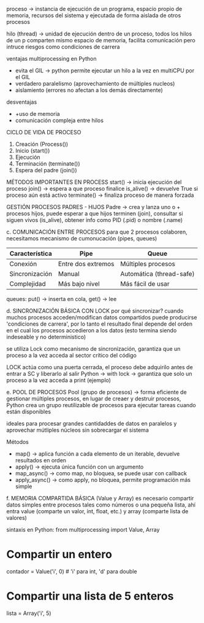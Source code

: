proceso -> instancia de ejecución de un programa, espacio propio de memoria, recursos del sistema y ejecutada de forma aislada de otros procesos

hilo (thread) -> unidad de ejecución dentro de un proceso, todos los hilos de un p comparten mismo espacio de memoria, facilita comunicación pero intruce riesgos como condiciones de carrera

ventajas multiprocessing en Python
- evita el GIL -> python permite ejecutar un hilo a la vez en multiCPU por el GIL
- verdadero paralelismo (aprovechamiento de múltiples nucleos)
- aislamiento (errores no afectan a los demás directamente)

desventajas
- +uso de memoria
- comunicación compleja entre hilos

CICLO DE VIDA DE PROCESO
1. Creación (Process())
2. Inicio (start())
3. Ejecución
4. Terminación (terminate())
5. Espera del padre (join())

MÉTODOS IMPORTANTES EN PROCESS
start() -> inicia ejecución del proceso
join() -> espera a que proceso finalice
is_alive() -> devuelve True si proceso aún está activo
terminate() -> finaliza proceso de manera forzada

GESTIÓN PROCESOS PADRES - HIJOS
Padre -> crea y lanza uno o + procesos hijos, puede esperar a que hijos terminen (join), consultar si siguen vivos (is_alive), obtener info como PID (.pid) o nombre (.name)


c. COMUNICACIÓN ENTRE PROCESOS
para que 2 procesos colaboren, necesitamos mecanismo de cumonucación (pipes, queues)

| Característica | Pipe               | Queue                    |
| -------------- | ------------------ | ------------------------ |
| Conexión       | Entre dos extremos | Múltiples procesos       |
| Sincronización | Manual             | Automática (thread-safe) |
| Complejidad    | Más bajo nivel     | Más fácil de usar        |
 
queues: put() -> inserta en cola, get() -> lee

d. SINCRONIZACIÓN BÁSICA CON LOCK
por qué sincronizar? cuando muchos procesos acceden/modifican datos compartidos puede producirse 'condiciones de carrera', por lo tanto el resultado final depende del orden en el cual los procesos accedieron a los datos (esto termina siendo indeseable y no deterministico)

se utiliza Lock como mecanismo de sincronización, garantiza que un proceso a la vez acceda al sector crítico del código

LOCK
actúa como una puerta cerrada, el proceso debe adquirilo antes de entrar a SC y liberarlo al salir
Python -> with lock -> garantiza que solo un proceso a la vez acceda a print (ejemplo)

e. POOL DE PROCESOS
Pool (grupo de procesos) -> forma eficiente de gestionar múltiples procesos, en lugar de creaer y destruir procesos, Python crea un grupo reutilizable de procesos para ejecutar tareas cuando están disponibles

ideales para procesar grandes cantidaddes de datos en paralelos y aprovechar mútliples núcleos sin sobrecargar el sistema

Métodos
- map() -> aplica función a cada elemento de un iterable, devuelve resultados en orden
- apply() -> ejecuta única función con un argumento
- map_async() -> como map, no bloquea, se puede usar con callback
- apply_async() -> como apply, no bloquea, permite programación más simple

f. MEMORIA COMPARTIDA BÁSICA (Value y Array)
es necesario compartir datos simples entre procesos tales como números o una pequeña lista, ahí entra value (comparte un valor, int, float, etc.) y array (comparte lista de valores)

sintaxis en Python:
from multiprocessing import Value, Array
# Compartir un entero
contador = Value('i', 0)  # 'i' para int, 'd' para double
# Compartir una lista de 5 enteros
lista = Array('i', 5)

